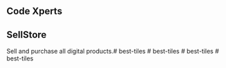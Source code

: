 ## Code Xperts 

## SellStore

Sell and purchase all digital products.# best-tiles
#   b e s t - t i l e s  
 #   b e s t - t i l e s  
 #   b e s t - t i l e s  
 